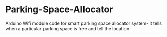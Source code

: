 # Parking-Space-Allocator
Arduino Wifi module code for smart parking space allocator system- it tells when a particular parking space is free and tell the location
